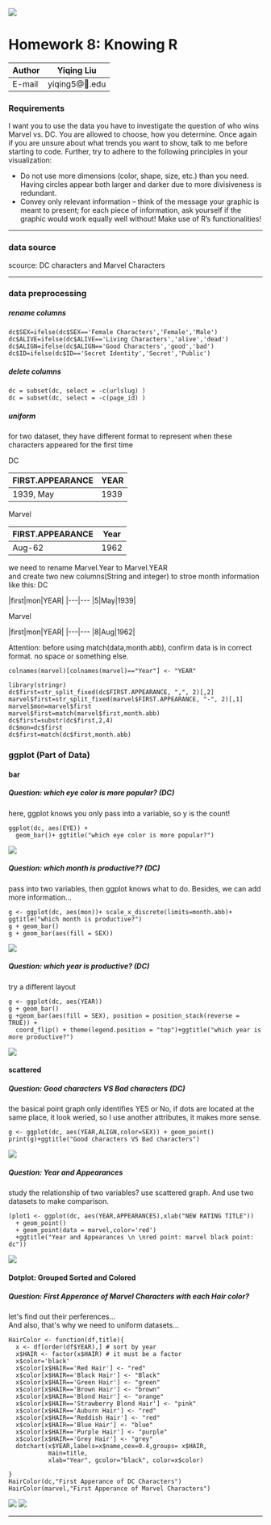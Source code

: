![](https://ws1.sinaimg.cn/large/006tNbRwly1fvh59oez3dj304t04uaap.jpg)
# Homework 8: Knowing R

|Author|Yiqing Liu|
|---|---
|E-mail|yiqing5@:corn:.edu

### Requirements

I want you to use the data you have to investigate the question of who wins Marvel vs. DC. You are allowed to choose, how you determine. Once again if you are unsure about what trends you want to show, talk to me before starting to code. Further, try to adhere to the following principles in your visualization:

- Do not use more dimensions (color, shape, size, etc.) than you need. Having circles appear both larger and darker due to more divisiveness is redundant.
- Convey only relevant information – think of the message your graphic is meant to present; for each piece of information, ask yourself if the graphic would work equally well without!
Make use of R’s functionalities!

****

### data source  
scource: DC characters and Marvel Characters [ ](https://github.com/inp2/UIUC-iSchool-DataViz/tree/master/fall2018/week09/data)  

****

### data preprocessing


##### rename columns
```
dc$SEX=ifelse(dc$SEX=='Female Characters','Female','Male')
dc$ALIVE=ifelse(dc$ALIVE=='Living Characters','alive','dead')
dc$ALIGN=ifelse(dc$ALIGN=='Good Characters','good','bad')
dc$ID=ifelse(dc$ID=='Secret Identity','Secret','Public')
```
##### delete columns
```
dc = subset(dc, select = -c(urlslug) )
dc = subset(dc, select = -c(page_id) )
```

##### uniform

for two dataset, they have different format to represent when these characters appeared for the first time  
  

DC

|FIRST.APPEARANCE|YEAR|
|---|---
|1939, May|1939|


Marvel 

|FIRST.APPEARANCE|Year|
|---|---
|Aug-62|1962|

we need to rename Marvel.Year to Marvel.YEAR  
and create two new columns(String and integer) to stroe month information  
like this: 
DC

|first|mon|YEAR|
|---|---
|5|May|1939|


Marvel

|first|mon|YEAR|
|---|---
|8|Aug|1962|

Attention: before using match(data,month.abb), confirm data is in correct format. no space or something else.
```
colnames(marvel)[colnames(marvel)=="Year"] <- "YEAR"

library(stringr)
dc$first=str_split_fixed(dc$FIRST.APPEARANCE, ",", 2)[,2]
marvel$first=str_split_fixed(marvel$FIRST.APPEARANCE, "-", 2)[,1]
marvel$mon=marvel$first
marvel$first=match(marvel$first,month.abb)
dc$first=substr(dc$first,2,4)
dc$mon=dc$first
dc$first=match(dc$first,month.abb)
```

### ggplot (Part of Data)
#### bar 
#####  Question: which eye color is more popular? (DC)
here, ggplot knows you only pass into a variable, so y is the count!

```
ggplot(dc, aes(EYE)) +
  geom_bar()+ ggtitle("which eye color is more popular?")
```
![](https://ws4.sinaimg.cn/large/006tNbRwly1fwk81r9nraj30zf19uq5t.jpg )  


#####  Question: which month is productive?? (DC)
pass into two variables, then ggplot knows what to do. Besides, we can add more information...

```
g <- ggplot(dc, aes(mon))+ scale_x_discrete(limits=month.abb)+ ggtitle("which month is productive?")
g + geom_bar()
g + geom_bar(aes(fill = SEX))
```
![](https://ws2.sinaimg.cn/large/006tNbRwly1fwk8245wkkj30zf19uadi.jpg)  

#####  Question: which year is productive? (DC)
try a different layout

```
g <- ggplot(dc, aes(YEAR))
g + geom_bar()
g +geom_bar(aes(fill = SEX), position = position_stack(reverse = TRUE)) +
  coord_flip() + theme(legend.position = "top")+ggtitle("which year is more productive?")
```
![](https://ws4.sinaimg.cn/large/006tNbRwly1fwk827y5lsj30zf19u77l.jpg)  


#### scattered
#####  Question: Good characters VS Bad characters (DC)
the basical point graph only identifies YES or No, if dots are located at the same place, it look weried, so I use another attributes, it makes more sense.

```
g <- ggplot(dc, aes(YEAR,ALIGN,color=SEX)) + geom_point() 
print(g)+ggtitle("Good characters VS Bad characters")
```
![](https://ws3.sinaimg.cn/large/006tNbRwly1fwk82dzcjbj30zf19u42b.jpg) 

#####  Question: Year and Appearances
study the relationship of two variables? use scattered graph.  And use two datasets to make comparison.

```
(plot1 <- ggplot(dc, aes(YEAR,APPEARANCES),xlab("NEW RATING TITLE")) 
  + geom_point() 
  + geom_point(data = marvel,color='red')
  +ggtitle("Year and Appearances \n \nred point: marvel black point: dc"))
```
![](https://ws3.sinaimg.cn/large/006tNbRwly1fwk82kk334j30zf19u0yw.jpg) 

#### Dotplot: Grouped Sorted and Colored
#####  Question: First Apperance of Marvel Characters with each Hair color? 
let's find out their perferences...  
And also, that's why we need to uniform datasets...
```
HairColor <- function(df,title){
  x <- df[order(df$YEAR),] # sort by year
  x$HAIR <- factor(x$HAIR) # it must be a factor
  x$color='black'
  x$color[x$HAIR=='Red Hair'] <- "red"
  x$color[x$HAIR=='Black Hair'] <- "Black"
  x$color[x$HAIR=='Green Hair'] <- "green"	
  x$color[x$HAIR=='Brown Hair'] <- "brown"
  x$color[x$HAIR=='Blond Hair'] <- "orange"
  x$color[x$HAIR=='Strawberry Blond Hair'] <- "pink"
  x$color[x$HAIR=='Auburn Hair'] <- "red"
  x$color[x$HAIR=='Reddish Hair'] <- "red"
  x$color[x$HAIR=='Blue Hair'] <- "blue"
  x$color[x$HAIR=='Purple Hair'] <- "purple"
  x$color[x$HAIR=='Grey Hair'] <- "grey"
  dotchart(x$YEAR,labels=x$name,cex=0.4,groups= x$HAIR,
           main=title,
           xlab="Year", gcolor="black", color=x$color)

}
HairColor(dc,"First Apperance of DC Characters")
HairColor(marvel,"First Apperance of Marvel Characters") 
```
![](https://ws4.sinaimg.cn/large/006tNbRwly1fwk82zlc8oj30zf19u4qp.jpg)
![](https://ws4.sinaimg.cn/large/006tNbRwly1fwk82zlc8oj30zf19u4qp.jpg)

****

